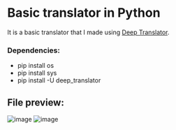 # Basic translator in Python
It is a basic translator that I made using [Deep Translator](https://github.com/nidhaloff/deep-translator).

### Dependencies:
- pip install os
- pip install sys
- pip install -U deep_translator

## File preview:
![image](https://user-images.githubusercontent.com/67561225/122451596-f7295c80-cf6d-11eb-86aa-b0f7850378b5.png)
![image](https://user-images.githubusercontent.com/67561225/122451634-001a2e00-cf6e-11eb-8509-dcd5d508c108.png)
